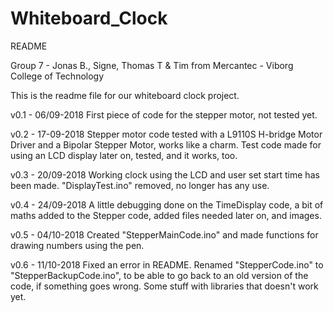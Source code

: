 # Whiteboard_Clock
README

Group 7 - Jonas B., Signe, Thomas T & Tim from Mercantec - Viborg College of Technology

This is the readme file for our whiteboard clock project.

v0.1 - 06/09-2018
First piece of code for the stepper motor, not tested yet.

v0.2 - 17-09-2018
Stepper motor code tested with a L9110S H-bridge Motor Driver and a Bipolar Stepper Motor, works like a charm.
Test code made for using an LCD display later on, tested, and it works, too.

v0.3 - 20/09-2018
Working clock using the LCD and user set start time has been made.
"DisplayTest.ino" removed, no longer has any use.

v0.4 - 24/09-2018
A little debugging done on the TimeDisplay code, a bit of maths added to the Stepper code, added files needed later on, and images.

v0.5 - 04/10-2018
Created "StepperMainCode.ino" and made functions for drawing numbers using the pen.

v0.6 - 11/10-2018
Fixed an error in README.
Renamed "StepperCode.ino" to "StepperBackupCode.ino", to be able to go back to an old version of the code, if something goes wrong.
Some stuff with libraries that doesn't work yet.
